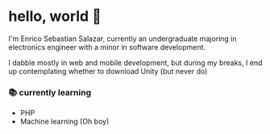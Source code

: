 # hello, world 👀
I'm Enrico Sebastian Salazar, currently an undergraduate majoring in electronics engineer with a minor in software development. 

I dabble mostly in web and mobile development, but during my breaks, I end up contemplating whether to download Unity (but never do)

### 📚 currently learning
- PHP
- Machine learning (Oh boy)
